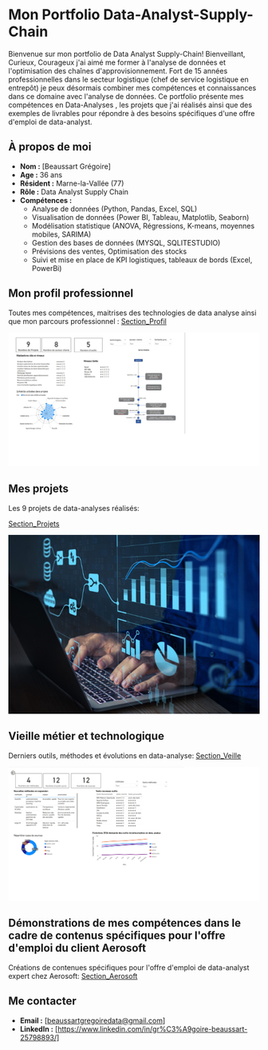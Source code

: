 # Mon Portfolio Data-Analyst-Supply-Chain

Bienvenue sur mon portfolio de Data Analyst Supply-Chain!
Bienveillant, Curieux, Courageux j'ai aimé me former à  l'analyse de données et l'optimisation des chaînes d'approvisionnement. Fort de 15 années professionnelles dans le secteur logistique (chef de service logistique en entrepôt) je peux désormais combiner mes compétences et connaissances dans ce domaine avec l'analyse de données. Ce portfolio présente mes compétences en Data-Analyses , les projets que j'ai réalisés ainsi que des exemples de livrables pour répondre à des besoins spécifiques d'une offre d'emploi de data-analyst.


## À propos de moi
- **Nom :** [Beaussart Grégoire]
- **Age :** 36 ans
- **Résident :** Marne-la-Vallée (77)
- **Rôle :** Data Analyst Supply Chain
- **Compétences :**
  - Analyse de données (Python, Pandas, Excel, SQL)
  - Visualisation de données (Power BI, Tableau, Matplotlib, Seaborn)
  - Modélisation statistique (ANOVA, Régressions, K-means, moyennes mobiles, SARIMA)
  - Gestion des bases de données (MYSQL, SQLITESTUDIO)
  - Prévisions des ventes, Optimisation des stocks
  - Suivi et mise en place de KPI logistiques, tableaux de bords (Excel, PowerBi)

## Mon profil professionnel

Toutes mes compétences, maitrises des technologies de data analyse ainsi que mon parcours professionnel :
[Section_Profil](profil_professionnel.md)

![MonImage](imageprofil.png)

## Mes projets

Les 9 projets de data-analyses réalisés:

[Section_Projets](projet.md)

![MonImage](imageprojet.png)

## Vieille métier et technologique

Derniers outils, méthodes et évolutions en data-analyse: 
[Section_Veille](veille_metier_technologique.md)

![MonImage](imageveille.png)

## Démonstrations de mes compétences dans le cadre de contenus spécifiques pour l'offre d'emploi du client Aerosoft

Créations de contenues spécifiques pour l'offre d'emploi de data-analyst expert chez Aerosoft:
[Section_Aerosoft](demonstration_competences_candidature_offre_d_emploi_aerosoft.md)

## Me contacter
- **Email :** [beaussartgregoiredata@gmail.com]
- **LinkedIn :** [https://www.linkedin.com/in/gr%C3%A9goire-beaussart-25798893/]

